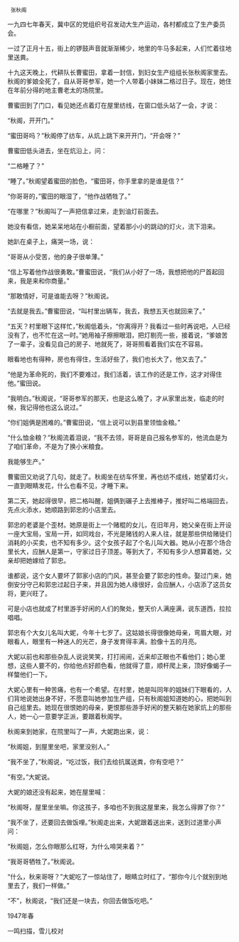      张秋阁 

  一九四七年春天，冀中区的党组织号召发动大生产运动，各村都成立了生产委员会。 

  一过了正月十五，街上的锣鼓声音就渐渐稀少，地里的牛马多起来，人们忙着往地里送粪。 

  十九这天晚上，代耕队长曹蜜田，拿着一封信，到妇女生产组组长张秋阁家里去。秋阁的爹娘全死了，自从哥哥参军，她一个人带着小妹妹二格过日子。现在，她住在年前分得的地主曹老太的场院里。 

  曹蜜田到了门口，看见她还点着灯在屋里纺线，在窗口低头站了一会，才说： 

  “秋阁，开开门。” 

  “蜜田哥吗？”秋阁停了纺车，从炕上跳下来开开门，“开会呀？” 

  曹蜜田低头进去，坐在炕沿上，问： 

  “二格睡了？” 

  “睡了。”秋阁望着蜜田的脸色，“蜜田哥，你手里拿的是谁是信？” 

  “你哥哥的，”蜜田的眼湿了，“他作战牺牲了。” 

  “在哪里？”秋阁叫了一声把信拿过来，走到油灯前面去。 

  她没有看信，她呆呆地站在小橱前面，望着那小小的跳动的灯火，流下泪来。 

  她趴在桌子上，痛哭一场，说： 

  “哥哥从小受苦，他的身子很单薄。” 

  “信上写着他作战很勇敢。”曹蜜田说，“我们从小好了一场，我想把他的尸首起回来，我是来和你商量。” 

  “那敢情好，可是谁能去呀？”秋阁说。 

  “去就是我去。”曹蜜田说，“叫村里出辆车，我去，我想五天也就回来了。” 

  “五天？村里眼下这样忙，”秋阁低着头，“你离得开？我看过一些时再说吧，人已经没有了，也不忙在这一时。”她用袖子擦擦眼泪，把灯剔亮一些，接着说，“爹娘苦了一辈子，没看见自己的房子、地就死了，哥哥照看着我们实在不容易。 

  眼看地也有得种，房也有得住，生活好些了，我们也长大了，他又去了。” 

  “他是为革命死的，我们不要难过，我们活着，该工作的还是工作，这才对得住他。”蜜田说。 

  “我明白。”秋阁说，“哥哥参军的那天，也是这么晚了，才从家里出发，临走的时候，我记得他也这么说过。” 

  “你们姐俩是困难的。”曹蜜田说，“信上说可以到县里领恤金粮。” 

  “什么恤金粮？”秋阁流着泪说，“我不去领，哥哥是自己报名参军的，他流血是为了咱们革命，不是为了换小米粮食。 

  我能够生产。” 

  曹蜜田又劝说了几句，就走了。秋阁坐在纺车怀里，再也纺不成线，她望着灯火，一直到眼睛发花，什么也看不见，才睡下来。 

  第二天，她起得很早，把二格叫醒，姐俩到碾子上去推棒子，推好叫二格端回去，先点火添水，她顺路到郭忠的小店里去。 

  郭忠的老婆是个歪材。她原是街上一个赌棍的女儿，在旧年月，她父亲在街上开设一座大宝局，宝局一开，如同戏台，不光是赌钱的人来人往，就是那些供给赌徒们消耗的小买卖，也不知有多少。这个女孩子起了个名儿叫大器。她从小在那个场合里长大，应酬人是第一，守家过日子顶差。等到大了，不知有多少人想算着她，父亲却把她嫁给了郭忠。 

  谁都说，这个女人要坏了郭家小店的门风，甚至会要了郭忠的性命。娶过门来，她倒安分守己和郭忠过起日子来，并且因为她人缘很好，会应酬人，小店添了这员女将，更兴旺了。 

  可是小店也就成了村里游手好闲的人们的聚处，整天价人满座满，说东道西，拉拉唱唱。 

  郭忠有个大女儿名叫大妮，今年十七岁了。这姑娘长得很像她母亲，弯眉大眼，对眼看人，眼里有一种迷人的光芒，身子发育得丰满，脸像十五的月亮。 

  大妮以前也和那些杂乱人说说笑笑，打打闹闹，近来却正眼也不看他们；她心里想，这些人要不的，你给他点好颜色看，他就得了意，顺杆爬上来，顶好像蝎子一样螫他们一下。 

  大妮心里有一种苦痛，也有一个希望。在村里，她是叫同年的姐妹们下眼看的，人们背地说她出身不好，不愿意叫她参加生产组，只有秋阁姐知道她的心，把她叫到自己组里去。她现在很恨她的母亲，更恨那些游手好闲的整天躺在她家炕上的那些人，她一心一意要学正派，要跟着秋阁学。 

  秋阁来到她家，在院里叫了一声，大妮跑出来，说： 

  “秋阁姐，到屋里坐吧，家里没别人。” 

  “我不坐了，”秋阁说，“吃过饭，我们去给抗属送粪，你有空吧？” 

  “有空。”大妮说。 

  大妮的娘还没有起来，她在屋里喊： 

  “秋阁呀，屋里坐坐嘛。你这孩子，多咱也不到我这屋里来，我怎么得罪了你？” 

  “我不坐了，还要回去做饭哩。”秋阁走出来，大妮跟着送出来，送到过道里小声问： 

  “秋阁姐，怎么你眼那么红呀，为什么啼哭来着？” 

  “我哥哥牺牲了。”秋阁说。 

  “什么，秋来哥呀？”大妮吃了一惊站住了，眼睛立时红了，“那你今儿个就别到地里去了，我们一样做。” 

  “不”，秋阁说，“我们还是一块去，你回去做饭吃吧。” 

  1947年春 

  一鸣扫描，雪儿校对 

